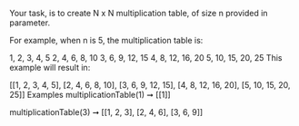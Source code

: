 Your task, is to create N x N multiplication table, of size n provided in parameter.

For example, when n is 5, the multiplication table is:

1, 2, 3, 4, 5
2, 4, 6, 8, 10
3, 6, 9, 12, 15
4, 8, 12, 16, 20
5, 10, 15, 20, 25
This example will result in:

[[1, 2, 3, 4, 5], [2, 4, 6, 8, 10], [3, 6, 9, 12, 15], [4, 8, 12, 16, 20], [5, 10, 15, 20, 25]]
Examples
multiplicationTable(1) ➞ [[1]]

multiplicationTable(3) ➞ [[1, 2, 3], [2, 4, 6], [3, 6, 9]]
